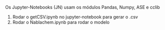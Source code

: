Os Jupyter-Notebooks (JN) usam os módulos
Pandas, Numpy, ASE e cclib

1. Rodar o getCSV.ipynb no jupyter-notebook para gerar o .csv
2. Rodar o Nablachem.ipynb para rodar o modelo 

